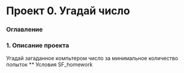 # Проект 0. Угадай число

### Оглавление
### 1. Описание проекта
Угадай загаданное компьтером число за минимальное количество попыток
** Условия 
SF_homework
